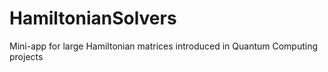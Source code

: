 # HamiltonianSolvers
Mini-app for large Hamiltonian matrices introduced in Quantum Computing projects
